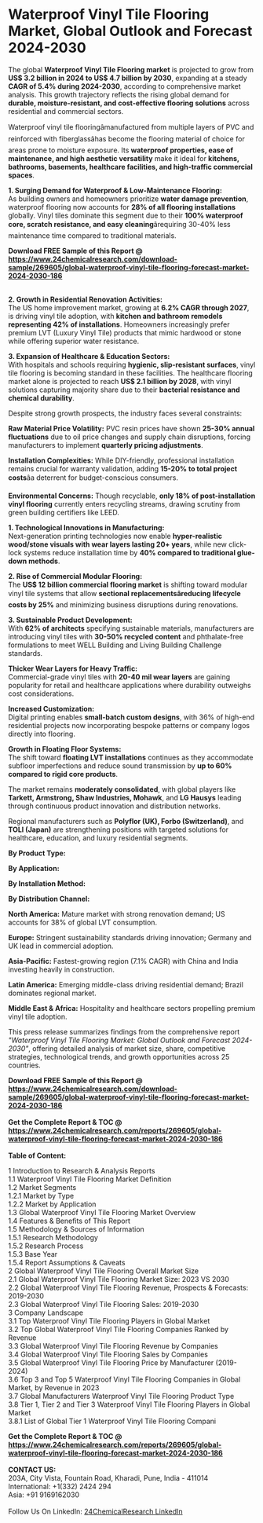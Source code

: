 <h1>Waterproof Vinyl Tile Flooring Market, Global Outlook and Forecast 2024-2030</h1><p>The global <strong>Waterproof Vinyl Tile Flooring market</strong> is projected to grow from <strong>US$ 3.2 billion in 2024 to US$ 4.7 billion by 2030</strong>, expanding at a steady <strong>CAGR of 5.4% during 2024-2030</strong>, according to comprehensive market analysis. This growth trajectory reflects the rising global demand for <strong>durable, moisture-resistant, and cost-effective flooring solutions</strong> across residential and commercial sectors.</p><p>Waterproof vinyl tile flooringâmanufactured from multiple layers of PVC and reinforced with fiberglassâhas become the flooring material of choice for areas prone to moisture exposure. Its <strong>waterproof properties, ease of maintenance, and high aesthetic versatility</strong> make it ideal for <strong>kitchens, bathrooms, basements, healthcare facilities, and high-traffic commercial spaces</strong>.</p><p><strong>1. Surging Demand for Waterproof &amp; Low-Maintenance Flooring:</strong><br>
As building owners and homeowners prioritize <strong>water damage prevention</strong>, waterproof flooring now accounts for <strong>28% of all flooring installations</strong> globally. Vinyl tiles dominate this segment due to their <strong>100% waterproof core, scratch resistance, and easy cleaning</strong>ârequiring 30-40% less maintenance time compared to traditional materials.</p><div><b>Download FREE Sample of this Report @ 
            <a href="https://www.24chemicalresearch.com/download-sample/269605/global-waterproof-vinyl-tile-flooring-forecast-market-2024-2030-186">
            https://www.24chemicalresearch.com/download-sample/269605/global-waterproof-vinyl-tile-flooring-forecast-market-2024-2030-186</a></b></div><br><p><strong>2. Growth in Residential Renovation Activities:</strong><br>
The US home improvement market, growing at <strong>6.2% CAGR through 2027</strong>, is driving vinyl tile adoption, with <strong>kitchen and bathroom remodels representing 42% of installations</strong>. Homeowners increasingly prefer premium LVT (Luxury Vinyl Tile) products that mimic hardwood or stone while offering superior water resistance.</p><p><strong>3. Expansion of Healthcare &amp; Education Sectors:</strong><br>
With hospitals and schools requiring <strong>hygienic, slip-resistant surfaces</strong>, vinyl tile flooring is becoming standard in these facilities. The healthcare flooring market alone is projected to reach <strong>US$ 2.1 billion by 2028</strong>, with vinyl solutions capturing majority share due to their <strong>bacterial resistance and chemical durability</strong>.</p><p>Despite strong growth prospects, the industry faces several constraints:</p><p><strong>Raw Material Price Volatility:</strong> PVC resin prices have shown <strong>25-30% annual fluctuations</strong> due to oil price changes and supply chain disruptions, forcing manufacturers to implement <strong>quarterly pricing adjustments</strong>.</p><p><strong>Installation Complexities:</strong> While DIY-friendly, professional installation remains crucial for warranty validation, adding <strong>15-20% to total project costs</strong>âa deterrent for budget-conscious consumers.</p><p><strong>Environmental Concerns:</strong> Though recyclable, <strong>only 18% of post-installation vinyl flooring</strong> currently enters recycling streams, drawing scrutiny from green building certifiers like LEED.</p><p><strong>1. Technological Innovations in Manufacturing:</strong><br>
Next-generation printing technologies now enable <strong>hyper-realistic wood/stone visuals with wear layers lasting 20+ years</strong>, while new click-lock systems reduce installation time by <strong>40% compared to traditional glue-down methods</strong>.</p><p><strong>2. Rise of Commercial Modular Flooring:</strong><br>
The <strong>US$ 12 billion commercial flooring market</strong> is shifting toward modular vinyl tile systems that allow <strong>sectional replacementsâreducing lifecycle costs by 25%</strong> and minimizing business disruptions during renovations.</p><p><strong>3. Sustainable Product Development:</strong><br>
With <strong>62% of architects</strong> specifying sustainable materials, manufacturers are introducing vinyl tiles with <strong>30-50% recycled content</strong> and phthalate-free formulations to meet WELL Building and Living Building Challenge standards.</p><p><strong>Thicker Wear Layers for Heavy Traffic:</strong><br>
	Commercial-grade vinyl tiles with <strong>20-40 mil wear layers</strong> are gaining popularity for retail and healthcare applications where durability outweighs cost considerations.</p><p><strong>Increased Customization:</strong><br>
	Digital printing enables <strong>small-batch custom designs</strong>, with 36% of high-end residential projects now incorporating bespoke patterns or company logos directly into flooring.</p><p><strong>Growth in Floating Floor Systems:</strong><br>
	The shift toward <strong>floating LVT installations</strong> continues as they accommodate subfloor imperfections and reduce sound transmission by <strong>up to 60% compared to rigid core products</strong>.</p><p>The market remains <strong>moderately consolidated</strong>, with global players like <strong>Tarkett, Armstrong, Shaw Industries, Mohawk</strong>, and <strong>LG Hausys</strong> leading through continuous product innovation and distribution networks.</p><p>Regional manufacturers such as <strong>Polyflor (UK), Forbo (Switzerland)</strong>, and <strong>TOLI (Japan)</strong> are strengthening positions with targeted solutions for healthcare, education, and luxury residential segments.</p><p><strong>By Product Type:</strong></p><p><strong>By Application:</strong></p><p><strong>By Installation Method:</strong></p><p><strong>By Distribution Channel:</strong></p><p><strong>North America:</strong> Mature market with strong renovation demand; US accounts for 38% of global LVT consumption.</p><p><strong>Europe:</strong> Stringent sustainability standards driving innovation; Germany and UK lead in commercial adoption.</p><p><strong>Asia-Pacific:</strong> Fastest-growing region (7.1% CAGR) with China and India investing heavily in construction.</p><p><strong>Latin America:</strong> Emerging middle-class driving residential demand; Brazil dominates regional market.</p><p><strong>Middle East &amp; Africa:</strong> Hospitality and healthcare sectors propelling premium vinyl tile adoption.</p><p>This press release summarizes findings from the comprehensive report <em>"Waterproof Vinyl Tile Flooring Market: Global Outlook and Forecast 2024-2030"</em>, offering detailed analysis of market size, share, competitive strategies, technological trends, and growth opportunities across 25 countries.</p><div><b>Download FREE Sample of this Report @ 
            <a href="https://www.24chemicalresearch.com/download-sample/269605/global-waterproof-vinyl-tile-flooring-forecast-market-2024-2030-186">
            https://www.24chemicalresearch.com/download-sample/269605/global-waterproof-vinyl-tile-flooring-forecast-market-2024-2030-186</a></b></div><br><div><b>Get the Complete Report & TOC @ 
            <a href="https://www.24chemicalresearch.com/reports/269605/global-waterproof-vinyl-tile-flooring-forecast-market-2024-2030-186">
            https://www.24chemicalresearch.com/reports/269605/global-waterproof-vinyl-tile-flooring-forecast-market-2024-2030-186</a></b></div><br>
            <b>Table of Content:</b><p>1 Introduction to Research & Analysis Reports<br />
    1.1 Waterproof Vinyl Tile Flooring Market Definition<br />
    1.2 Market Segments<br />
        1.2.1 Market by Type<br />
        1.2.2 Market by Application<br />
    1.3 Global Waterproof Vinyl Tile Flooring Market Overview<br />
    1.4 Features & Benefits of This Report<br />
    1.5 Methodology & Sources of Information<br />
        1.5.1 Research Methodology<br />
        1.5.2 Research Process<br />
        1.5.3 Base Year<br />
        1.5.4 Report Assumptions & Caveats<br />
2 Global Waterproof Vinyl Tile Flooring Overall Market Size<br />
    2.1 Global Waterproof Vinyl Tile Flooring Market Size: 2023 VS 2030<br />
    2.2 Global Waterproof Vinyl Tile Flooring Revenue, Prospects & Forecasts: 2019-2030<br />
    2.3 Global Waterproof Vinyl Tile Flooring Sales: 2019-2030<br />
3 Company Landscape<br />
    3.1 Top Waterproof Vinyl Tile Flooring Players in Global Market<br />
    3.2 Top Global Waterproof Vinyl Tile Flooring Companies Ranked by Revenue<br />
    3.3 Global Waterproof Vinyl Tile Flooring Revenue by Companies<br />
    3.4 Global Waterproof Vinyl Tile Flooring Sales by Companies<br />
    3.5 Global Waterproof Vinyl Tile Flooring Price by Manufacturer (2019-2024)<br />
    3.6 Top 3 and Top 5 Waterproof Vinyl Tile Flooring Companies in Global Market, by Revenue in 2023<br />
    3.7 Global Manufacturers Waterproof Vinyl Tile Flooring Product Type<br />
    3.8 Tier 1, Tier 2 and Tier 3 Waterproof Vinyl Tile Flooring Players in Global Market<br />
        3.8.1 List of Global Tier 1 Waterproof Vinyl Tile Flooring Compani</p><div><b>Get the Complete Report & TOC @ 
            <a href="https://www.24chemicalresearch.com/reports/269605/global-waterproof-vinyl-tile-flooring-forecast-market-2024-2030-186">
            https://www.24chemicalresearch.com/reports/269605/global-waterproof-vinyl-tile-flooring-forecast-market-2024-2030-186</a></b></div><br><b>CONTACT US:</b><br>
            203A, City Vista, Fountain Road, Kharadi, Pune, India - 411014<br>
            International: +1(332) 2424 294<br>
            Asia: +91 9169162030 <br><br>
            Follow Us On LinkedIn: <a href="https://www.linkedin.com/company/24chemicalresearch/">24ChemicalResearch LinkedIn</a>